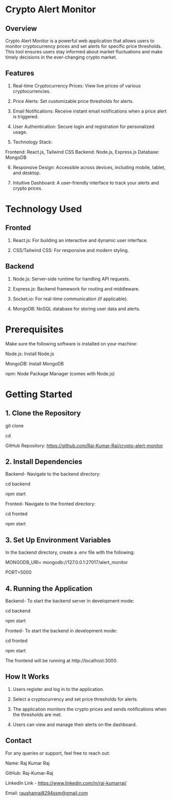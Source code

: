 
# Crypto Alert Monitor

## Overview
Crypto Alert Monitor is a powerful web application that allows users to monitor cryptocurrency prices and set alerts for specific price thresholds. This tool ensures users stay informed about market fluctuations and make timely decisions in the ever-changing crypto market.

## Features
1. Real-time Cryptocurrency Prices: View live prices of various cryptocurrencies.
2. Price Alerts: Set customizable price thresholds for alerts.
3. Email Notifications: Receive instant email notifications when a price alert is triggered.

4. User Authentication: Secure login and registration for personalized usage.

5. Technology Stack:

Frontend: React.js, Tailwind CSS
Backend: Node.js, Express.js
Database: MongoDB

6. Responsive Design: Accessible across devices, including mobile, tablet, and desktop.

7. Intuitive Dashboard: A user-friendly interface to track your alerts and crypto prices.
# Technology Used 
## Fronted
1. React.js: For building an interactive and dynamic user interface.

2. CSS/Tailwind CSS: For responsive and modern styling.
## Backend
1. Node.js: Server-side runtime for handling API requests.

2. Express.js: Backend framework for routing and middleware.
3. Socket.io: For real-time communication (if applicable).
4. MongoDB: NoSQL database for storing user data and alerts.
# Prerequisites
Make sure the following software is installed on your machine:

Node.js: Install Node.js

MongoDB: Install MongoDB

npm: Node Package Manager (comes with Node.js)
# Getting Started
## 1. Clone the Repository

git clone <repository-url>

cd <repository-folder>

GitHub Repository: https://github.com/Raj-Kumar-Raj/crypto-alert-monitor

## 2. Install Dependencies
Backend- Navigate to the backend directory:

cd backend

npm start

Fronted- Navigate to the fronted directory:

cd fronted

npm start


## 3. Set Up Environment Variables
In the backend directory, create a .env file with the following:

MONGODB_URI= mongodb://127.0.0.1:27017/alert_monitor

PORT=5000

## 4. Running the Application
Backend-
To start the backend server in development mode:

cd backend

npm start

Fronted-
To start the backend  in development mode:

cd fronted

npm start

The frontend will be running at http://localhost:3000.

## How It Works
1. Users register and log in to the application.

2. Select a cryptocurrency and set price thresholds for alerts.

3. The application monitors the crypto prices and sends notifications when the thresholds are met.

4. Users can view and manage their alerts on the dashboard.

## Contact

For any queries or support, feel free to reach out:

Name: Raj Kumar Raj

GitHub: Raj-Kumar-Raj

LinkedIn Link - https://www.linkedin.com/in/raj-kumarraj/

Email: raushanraj8294ssm@gmail.com
